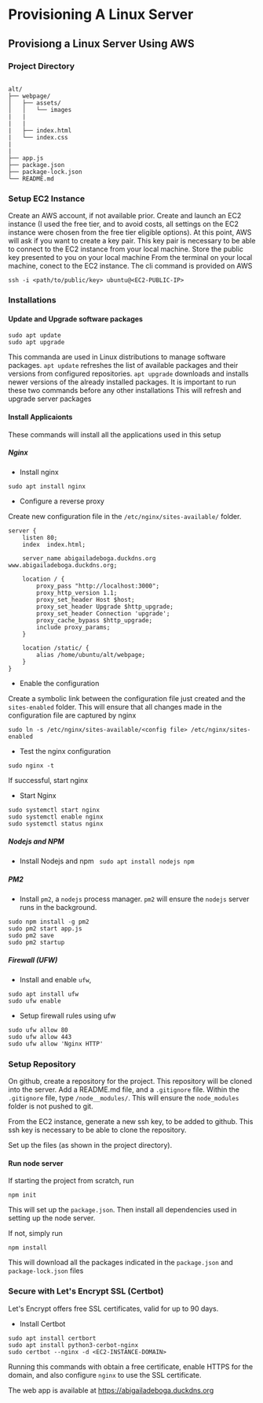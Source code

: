 # Provisioning A Linux Server

## Provisiong a Linux Server Using AWS 

### Project Directory

```

alt/
├── webpage/
│   ├── assets/
│   │   └── images
|   |
|   |
|   ├── index.html
|   └── index.css
|   
|   
├── app.js
├── package.json
├── package-lock.json
└── README.md
```

### Setup EC2 Instance

Create an AWS account, if not available prior. 
Create and launch an EC2 instance (I used the free tier, and to avoid costs, all settings on the EC2 instance were chosen from the free tier eligible options).
At this point, AWS will ask if you want to create a key pair. This key pair is necessary to be able to connect to the EC2 instance from your local machine. Store the public key presented to you on your local machine
From the terminal on your local machine, conect to the EC2 instance. The cli command is provided on AWS

```
ssh -i <path/to/public/key> ubuntu@<EC2-PUBLIC-IP>
```

### Installations

#### Update and Upgrade software packages

```
sudo apt update
sudo apt upgrade
```
This commanda are used in Linux distributions to manage software packages. `apt update` refreshes the list of available packages and their versions from configured repositories.  `apt upgrade` downloads and installs newer versions of the already installed packages. It is important to run these two commands before any other installations
This will refresh and upgrade server packages

#### Install Applicaionts

These commands will install all the applications used in this setup

##### Nginx

- Install nginx

```sudo apt install nginx```

- Configure a reverse proxy

Create new configuration file in the ```/etc/nginx/sites-available/``` folder.


```
server {
    listen 80;
    index  index.html;

    server_name abigailadeboga.duckdns.org www.abigailadeboga.duckdns.org;

    location / {
        proxy_pass "http://localhost:3000";
        proxy_http_version 1.1;
        proxy_set_header Host $host;
        proxy_set_header Upgrade $http_upgrade;
        proxy_set_header Connection 'upgrade';
        proxy_cache_bypass $http_upgrade;
        include proxy_params;
    }

    location /static/ {
        alias /home/ubuntu/alt/webpage;
    }
}
```
 - Enable the configuration

 Create a symbolic link between the configuration file just created and the `sites-enabled` folder. This will ensure that all changes made in the configuration file are captured by nginx

 ```
 sudo ln -s /etc/nginx/sites-available/<config file> /etc/nginx/sites-enabled
 ```

- Test the nginx configuration

```sudo nginx -t```

If successful, start nginx

- Start Nginx

```
sudo systemctl start nginx
sudo systemctl enable nginx
sudo systemctl status nginx
```

##### Nodejs and NPM

- Install Nodejs and npm
``` sudo apt install nodejs npm```

##### PM2

- Install `pm2`, a `nodejs` process manager. `pm2`  will ensure the `nodejs` server runs in the background.

```
sudo npm install -g pm2
sudo pm2 start app.js
sudo pm2 save
sudo pm2 startup
```

##### Firewall (UFW)

- Install and enable `ufw`, 

```
sudo apt install ufw
sudo ufw enable
```

- Setup firewall rules using ufw

```
sudo ufw allow 80
sudo ufw allow 443
sudo ufw allow 'Nginx HTTP'
```

#####

### Setup Repository

On github, create a repository for the project. This repository will be cloned into the server.
Add a README.md file, and a `.gitignore` file. Within the `.gitignore` file, type `/node__modules/`. This will ensure the `node_modules` folder is not pushed to git.

From the EC2 instance, generate a new ssh key, to be added to github. This ssh key is necessary to be able to clone the repository.

Set up the files (as shown in the project directory).

#### Run node server

If starting the project from scratch, run

```
npm init
```

This will set up the `package.json`. Then install all dependencies used in setting up the node server.

If not, simply run
 ```
 npm install
 ```

 This will download all the packages indicated in the `package.json` and `package-lock.json` files

### Secure with Let's Encrypt SSL (Certbot)

Let's Encrypt offers free SSL certificates, valid for up to 90 days.

- Install Certbot

```
sudo apt install certbort
sudo apt install python3-cerbot-nginx
sudo certbot --nginx -d <EC2-INSTANCE-DOMAIN>
```

Running this commands with obtain a free certificate, enable HTTPS for the domain, and also configure `nginx` to use the SSL certificate. 


The web app is available at https://abigailadeboga.duckdns.org
